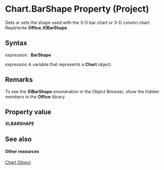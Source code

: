 
# Chart.BarShape Property (Project)
Gets or sets the shape used with the 3-D bar chart or 3-D column chart. Read/write  **Office.XlBarShape**.

## Syntax

 _expression_ . **BarShape**

 _expression_ A variable that represents a **Chart** object.


## Remarks

To see the  **XlBarShape** enumeration in the Object Browser, show the hidden members in the **Office** library.


## Property value

 **XLBARSHAPE**


## See also


#### Other resources


[Chart Object](810d4ec1-69d2-c432-b9da-57042b783b85.md)
